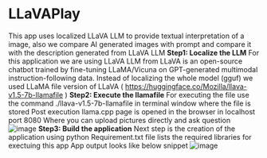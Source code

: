 # LLaVAPlay
This app uses localized LLaVA LLM to provide textual interpretation of a image, also we compare AI generated images with prompt and compare it with the description generated from LLaVA LLM 
**Step1: Localize the LLM**
For this application we are using LLaVA LLM from LLaVA is an open-source chatbot trained by fine-tuning LLaMA/Vicuna on GPT-generated multimodal instruction-following data.
Instead of localizing the whole model (gguf) we used LLaMA file version of LLaVA ( https://huggingface.co/Mozilla/llava-v1.5-7b-llamafile )
**Step2: Execute the llamafile**
For executing the file use the command ./llava-v1.5-7b-llamafile in terminal window where the file is stored
Post execution llama.cpp page is opened in the browser in localhost port 8080
Where you can upload pictures directly and ask question
![image](https://github.com/user-attachments/assets/6e654eb2-7ff9-4caa-894b-11634a35ebe2)
**Step3: Build the application**
Next step is the creation of the application using python
Requirement.txt file lists the required libraries for exectuing this app
App output looks like below snippet
![image](https://github.com/user-attachments/assets/b5318133-4554-4396-b99b-5739e32ea03a)
